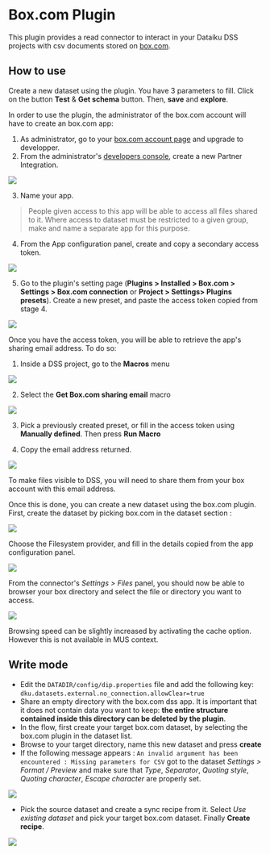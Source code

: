 # Box.com Plugin
This plugin provides a read connector to interact in your Dataiku DSS projects with csv documents stored on [box.com](https://www.box.com).

## How to use

Create a new dataset using the plugin. You have 3 parameters to fill. Click on the button **Test** & **Get schema** button. Then, **save** and **explore**.

In order to use the plugin, the administrator of the box.com account will have to create an box.com app: 

1. As administrator, go to your [box.com account page](https://app.box.com/account) and upgrade to developper.
2. From the administrator's [developers console](https://app.box.com/developers/console), create a new Partner Integration.

![](images/select_app_type.png)

3. Name your app.
> People given access to this app will be able to access all files shared to it. Where access to dataset must be restricted to a given group, make and name a separate app for this purpose.
4. From the App configuration panel, create and copy a secondary access token.

![](images/app_config.png)

5. Go to the plugin's setting page (**Plugins > Installed > Box.com > Settings > Box.com connection** or **Project > Settings> Plugins presets**). Create a new preset, and paste the access token copied from stage 4.

![](images/create_preset.png)

Once you have the access token, you will be able to retrieve the app's sharing email address. To do so:
1. Inside a DSS project, go to the **Macros** menu

![](images/macro_menu.png)

2. Select the **Get Box.com sharing email** macro

![](images/select_macro.png)

3. Pick a previously created preset, or fill in the access token using **Manually defined**. Then press **Run Macro**

4. Copy the email address returned.

![](images/sharing_email_address.png)

To make files visible to DSS, you will need to share them from your box account with this email address.

Once this is done, you can create a new dataset using the box.com plugin. First, create the dataset by picking box.com in the dataset section :

![](images/create_dataset.png)

Choose the Filesystem provider, and fill in the details copied from the app configuration panel.

![](images/plugin.png)

From the connector's *Settings > Files* panel, you should now be able to browser your box directory and select the file or directory you want to access.

![](images/browsing.png)

Browsing speed can be slightly increased by activating the cache option. However this is not available in MUS context. 

## Write mode

- Edit the `DATADIR/config/dip.properties` file and add the following key: `dku.datasets.external.no_connection.allowClear=true`
- Share an empty directory with the box.com dss app. It is important that it does not contain data you want to keep: **the entire structure contained inside this directory can be deleted by the plugin**.
- In the flow, first create your target box.com dataset, by selecting the box.com plugin in the dataset list.
- Browse to your target directory, name this new dataset and press **create**
- If the following message appears : `An invalid argument has been encountered : Missing parameters for CSV` got to the dataset *Settings > Format / Preview* and make sure that *Type*, *Separator*, *Quoting style*, *Quoting character*, *Escape character* are properly set.

![](images/set_quoting_style.png)

- Pick the source dataset and create a sync recipe from it. Select *Use existing dataset* and pick your target box.com dataset. Finally **Create recipe**.

![](images/create_sync.png)
